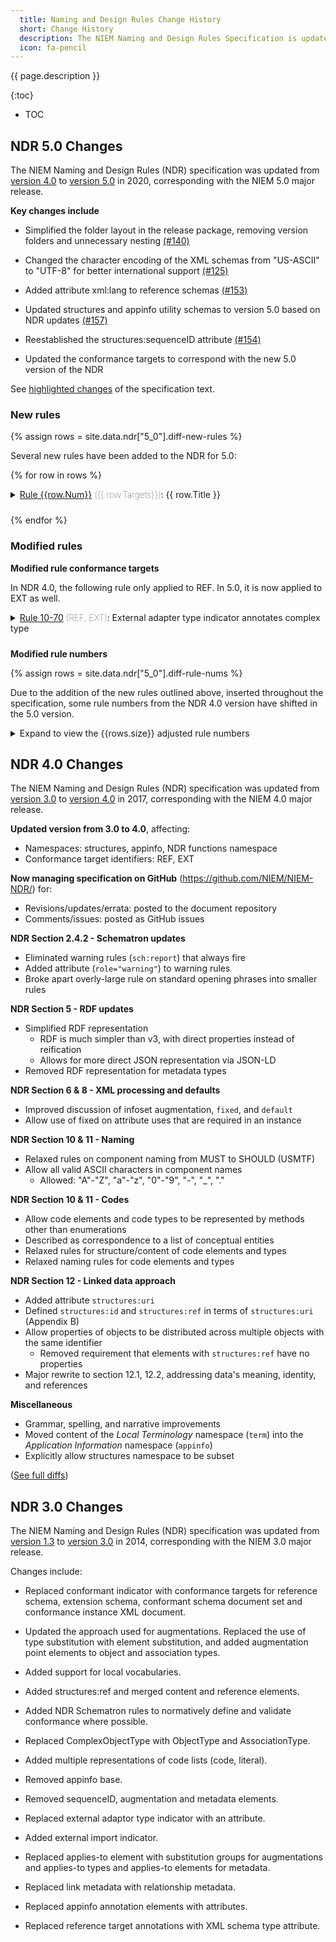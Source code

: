 ```yaml
---
  title: Naming and Design Rules Change History
  short: Change History
  description: The NIEM Naming and Design Rules Specification is updated with major NIEM releases, occurring every three years.  The following highlights the changes that have been made.
  icon: fa-pencil
---
```


{{ page.description }}

{:toc}
- TOC

## NDR 5.0 Changes

The NIEM Naming and Design Rules (NDR) specification was updated from [version 4.0]({{site.data.links.ndr4}}) to [version 5.0]({{site.data.links.ndr5}}) in 2020, corresponding with the NIEM 5.0 major release.

**Key changes include**

- Simplified the folder layout in the release package, removing version folders and unnecessary nesting [(#140)](https://github.com/NIEM/NIEM-Releases/issues/140)

- Changed the character encoding of the XML schemas from "US-ASCII" to "UTF-8" for better international support [(#125)](https://github.com/NIEM/NIEM-Releases/issues/125)

- Added attribute xml:lang to reference schemas [(#153)](https://github.com/NIEM/NIEM-Releases/issues/153)

- Updated structures and appinfo utility schemas to version 5.0 based on NDR updates [(#157)](https://github.com/NIEM/NIEM-Releases/issues/157)

- Reestablished the structures:sequenceID attribute [(#154)](https://github.com/NIEM/NIEM-Releases/issues/154)

- Updated the conformance targets to correspond with the new 5.0 version of the NDR

See [highlighted changes](https://niem.github.io/NIEM-NDR/v5.0/changes-since-v4.0.html) of the specification text.

### New rules

{% assign rows = site.data.ndr["5_0"].diff-new-rules %}

Several new rules have been added to the NDR for 5.0:

{% for row in rows %}

<details style="padding-bottom: 10px;">
  <summary>
    <a href="{{site.data.links.ndr5}}#rule_{{row.Num}}">Rule {{row.Num}}</a>
    <span style="font-weight: lighter;"> ({{ row.Targets}})</span>: {{ row.Title }}
  </summary>

  <p style="padding-left: 20px; padding-top: 10px">{{ row.Text }}</p>
</details>

{% endfor %}

### Modified rules

**Modified rule conformance targets**

In NDR 4.0, the following rule only applied to REF.  In 5.0, it is now applied to EXT as well.

<details style="padding-bottom: 10px;">
  <summary>
    <a href="{{site.data.links.ndr5}}#rule_10-70">Rule 10-70</a>
    <span style="font-weight: lighter;"> (REF, EXT)</span>: External adapter type indicator annotates complex type
  </summary>

  <p style="padding-left: 20px; padding-top: 10px">The attribute {http://release.niem.gov/niem/appinfo/5.0/}externalImportIndicator MUST be owned by an element xs:import.</p>
</details>

**Modified rule numbers**

{% assign rows = site.data.ndr["5_0"].diff-rule-nums %}

Due to the addition of the new rules outlined above, inserted throughout the specification, some rule numbers from the NDR 4.0 version have shifted in the 5.0 version.

<details>
  <summary>Expand to view the {{rows.size}} adjusted rule numbers</summary>

  <table>
    <tr>
      <th>NDR&nbsp;4.0</th>
      <th>NDR&nbsp;5.0</th>
      <th>Applicability</th>
      <th>Title</th>
    </tr>
    {% for row in rows %}
    <tr>
      <td><a href="{{site.data.links.ndr4}}#rule_{{row.OldRule}}">{{row.OldRule}}</a></td>
      <td><a href="{{site.data.links.ndr5}}#rule_{{row.NewRule}}">{{row.NewRule}}</a></td>
      <td>{{row.Targets}}</td>
      <td>{{row.Title}}</td>
    </tr>
    {% endfor %}
  </table>

</details>

## NDR 4.0 Changes

The NIEM Naming and Design Rules (NDR) specification was updated from [version 3.0]({{site.data.links.ndr3}}) to [version 4.0]({{site.data.links.ndr4}}) in 2017, corresponding with the NIEM 4.0 major release.

**Updated version from 3.0 to 4.0**, affecting:

- Namespaces: structures, appinfo, NDR functions namespace
- Conformance target identifiers: REF, EXT

**Now managing specification on GitHub** (<https://github.com/NIEM/NIEM-NDR/>) for:

- Revisions/updates/errata: posted to the document repository
- Comments/issues: posted as GitHub issues

**NDR Section 2.4.2 - Schematron updates**

- Eliminated warning rules (`sch:report`) that always fire
- Added attribute (`role="warning"`) to warning rules
- Broke apart overly-large rule on standard opening phrases into smaller rules

**NDR Section 5 - RDF updates**

- Simplified RDF representation
  - RDF is much simpler than v3, with direct properties instead of reification
  - Allows for more direct JSON representation via JSON-LD
- Removed RDF representation for metadata types

**NDR Section 6 & 8 - XML processing and defaults**

- Improved discussion of infoset augmentation, `fixed`, and `default`
- Allow use of fixed on attribute uses that are required in an instance

**NDR Section 10 & 11 - Naming**

- Relaxed rules on component naming from MUST to SHOULD (USMTF)
- Allow all valid ASCII characters in component names
  - Allowed: "A"-"Z", "a"-"z", "0"-"9", "-", "_", "."

**NDR Section 10 & 11 - Codes**

- Allow code elements and code types to be represented by methods other than enumerations
- Described as correspondence to a list of conceptual entities
- Relaxed rules for structure/content of code elements and types
- Relaxed naming rules for code elements and types

**NDR Section 12 - Linked data approach**

- Added attribute `structures:uri`
- Defined `structures:id` and `structures:ref` in terms of `structures:uri` (Appendix B)
- Allow properties of objects to be distributed across multiple objects with the same identifier
  - Removed requirement that elements with `structures:ref` have no properties
- Major rewrite to section 12.1, 12.2, addressing data's meaning, identity, and references

**Miscellaneous**

- Grammar, spelling, and narrative improvements
- Moved content of the *Local Terminology* namespace (`term`) into the *Application Information* namespace (`appinfo`)
- Explicitly allow structures namespace to be subset

([See full diffs](https://github.com/NIEM/NIEM-NDR/compare/niem-ndr-3.0...niem-ndr-4.0#diff-ba7b4561c4e855f66491aec616812509))

## NDR 3.0 Changes

The NIEM Naming and Design Rules (NDR) specification was updated from [version 1.3]({{site.data.links.ndr1_3}}) to [version 3.0]({{site.data.links.ndr3}}) in 2014, corresponding with the NIEM 3.0 major release.

Changes include:

- Replaced conformant indicator with conformance targets for reference schema, extension schema, conformant schema document set and conformance instance XML document.

- Updated the approach used for augmentations.  Replaced the use of type substitution with element substitution, and added augmentation point elements to object and association types.

- Added support for local vocabularies.

- Added structures:ref and merged content and reference elements.

- Added NDR Schematron rules to normatively define and validate conformance where possible.

- Replaced ComplexObjectType with ObjectType and AssociationType.

- Added multiple representations of code lists (code, literal).

- Removed appinfo base.

- Removed sequenceID, augmentation and metadata elements.

- Replaced external adaptor type indicator with an attribute.

- Added external import indicator.

- Replaced applies-to element with substitution groups for augmentations and applies-to types and applies-to elements for metadata.

- Replaced link metadata with relationship metadata.

- Replaced appinfo annotation elements with attributes.

- Replaced reference target annotations with XML schema type attribute.
